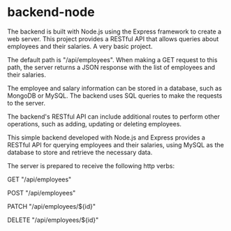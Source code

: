 # backend-node
The backend is built with Node.js using the Express framework to create a web server. This project provides a RESTful API that allows queries about employees and their salaries. A very basic project.

The default path is "/api/employees". When making a GET request to this path, the server returns a JSON response with the list of employees and their salaries.

The employee and salary information can be stored in a database, such as MongoDB or MySQL. The backend uses SQL queries to make the requests to the server.

The backend's RESTful API can include additional routes to perform other operations, such as adding, updating or deleting employees.

This simple backend developed with Node.js and Express provides a RESTful API for querying employees and their salaries, using MySQL as the database to store and retrieve the necessary data.

The server is prepared to receive the following http verbs:

GET "/api/employees"

POST "/api/employees"

PATCH "/api/employees/${id}"

DELETE "/api/employees/${id}"
